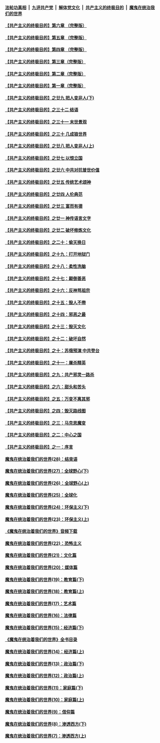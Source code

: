 ####  [法轮功真相](../../../../basic/blob/master/README.md?t=06021031) &nbsp;|&nbsp; [九评共产党](../../../../9ping.md/blob/master/README.md?t=06021031) &nbsp;|&nbsp; [解体党文化](../../../../jtdwh.md/blob/master/README.md?t=06021031)  &nbsp;|&nbsp; [共产主义的终极目的](../../../../gczydzjmd.md/blob/master/README.md?t=06021031) &nbsp;|&nbsp; [魔鬼在统治我们的世界](../../../../mgztzwmdsj.md/blob/master/README.md?t=06021031) 

#### [【共产主义的终极目的】第六章 （完整版）](../pages/nsc422/n11428913.md?t=06021031) 

#### [【共产主义的终极目的】第五章 （完整版）](../pages/nsc422/n11428912.md?t=06021031) 

#### [【共产主义的终极目的】第四章 （完整版）](../pages/nsc422/n11428907.md?t=06021031) 

#### [【共产主义的终极目的】第三章（完整版）](../pages/nsc422/n11428848.md?t=06021031) 

#### [【共产主义的终极目的】第二章（完整版）](../pages/nsc422/n11428831.md?t=06021031) 

#### [【共产主义的终极目的】第一章（完整版）](../pages/nsc422/n11417651.md?t=06021031) 

#### [【共产主义的终极目的】之廿九 把人变非人(下)](../pages/nsc422/n11344140.md?t=06021031) 

#### [【共产主义的终极目的】之三十二 结语](../pages/nsc422/n11360535.md?t=06021031) 

#### [【共产主义的终极目的】之三十一 末世景观](../pages/nsc422/n11351129.md?t=06021031) 

#### [【共产主义的终极目的】之三十 几成狼世界](../pages/nsc422/n11348280.md?t=06021031) 

#### [【共产主义的终极目的】之廿八 把人变非人(上)](../pages/nsc422/n11340492.md?t=06021031) 

#### [【共产主义的终极目的】之廿七 以恨立国](../pages/nsc422/n11336944.md?t=06021031) 

#### [【共产主义的终极目的】之廿六 中共对抗普世价值](../pages/nsc422/n11324785.md?t=06021031) 

#### [【共产主义的终极目的】之廿五 传统艺术颂神](../pages/nsc422/n11296396.md?t=06021031) 

#### [【共产主义的终极目的】之廿四 人伦典范](../pages/nsc422/n11296397.md?t=06021031) 

#### [【共产主义的终极目的】之廿三 富而有德](../pages/nsc422/n11283598.md?t=06021031) 

#### [【共产主义的终极目的】之廿一 神传语言文字](../pages/nsc422/n11263265.md?t=06021031) 

#### [【共产主义的终极目的】之廿二 破坏修炼文化](../pages/nsc422/n11245728.md?t=06021031) 

#### [【共产主义的终极目的】之二十：偷天换日](../pages/nsc422/n11238846.md?t=06021031) 

#### [【共产主义的终极目的】之十九：打开地狱门](../pages/nsc422/n11206376.md?t=06021031) 

#### [【共产主义的终极目的】之十八：柔性洗脑](../pages/nsc422/n11199994.md?t=06021031) 

#### [【共产主义的终极目的】之十七：颠倒善恶](../pages/nsc422/n11179782.md?t=06021031) 

#### [【共产主义的终极目的】之十六：反神骂祖宗](../pages/nsc422/n11166798.md?t=06021031) 

#### [【共产主义的终极目的】之十五：毁人不倦](../pages/nsc422/n11166792.md?t=06021031) 

#### [【共产主义的终极目的】之十四：邪恶之最](../pages/nsc422/n11150249.md?t=06021031) 

#### [【共产主义的终极目的】之十三：毁灭文化](../pages/nsc422/n11135227.md?t=06021031) 

#### [【共产主义的终极目的】之十二：破坏自然](../pages/nsc422/n11135214.md?t=06021031) 

#### [【共产主义的终极目的】之十：苏俄预演 中共登台](../pages/nsc422/n11118424.md?t=06021031) 

#### [【共产主义的终极目的】之十一：屠杀精英](../pages/nsc422/n11118442.md?t=06021031) 

#### [【共产主义的终极目的】之九：共产邪灵一路杀](../pages/nsc422/n11114139.md?t=06021031) 

#### [【共产主义的终极目的】之六：甜头和苦头](../pages/nsc422/n11096971.md?t=06021031) 

#### [【共产主义的终极目的】之五：万变不离其邪](../pages/nsc422/n11091285.md?t=06021031) 

#### [【共产主义的终极目的】之四：毁灭路线图](../pages/nsc422/n11086284.md?t=06021031) 

#### [【共产主义的终极目的】之三：马克思魔变](../pages/nsc422/n11061941.md?t=06021031) 

#### [【共产主义的终极目的】之二：中心之国](../pages/nsc422/n11047728.md?t=06021031) 

#### [【共产主义的终极目的】之一：序言](../pages/nsc422/n11086077.md?t=06021031) 

#### [魔鬼在统治着我们的世界(28)：结束语](../pages/nsc422/n10936246.md?t=06021031) 

#### [魔鬼在统治着我们的世界(27)：全球野心(下)](../pages/nsc422/n10928319.md?t=06021031) 

#### [魔鬼在统治着我们的世界(26)：全球野心(上)](../pages/nsc422/n10900318.md?t=06021031) 

#### [魔鬼在统治着我们的世界(25)：全球化](../pages/nsc422/n10788205.md?t=06021031) 

#### [魔鬼在统治着我们的世界(24)：环保主义(下)](../pages/nsc422/n10695307.md?t=06021031) 

#### [魔鬼在统治着我们的世界(23)：环保主义(上)](../pages/nsc422/n10688613.md?t=06021031) 

#### [《魔鬼在统治着我们的世界》音频下载](../pages/nsc422/n10635553.md?t=06021031) 

#### [魔鬼在统治着我们的世界(22)：恐怖主义](../pages/nsc422/n10614727.md?t=06021031) 

#### [魔鬼在统治着我们的世界(21)：文化篇](../pages/nsc422/n10597706.md?t=06021031) 

#### [魔鬼在统治着我们的世界(20)：媒体篇](../pages/nsc422/n10586579.md?t=06021031) 

#### [魔鬼在统治着我们的世界(19)：教育篇(下)](../pages/nsc422/n10564808.md?t=06021031) 

#### [魔鬼在统治着我们的世界(18)：教育篇(上)](../pages/nsc422/n10526970.md?t=06021031) 

#### [魔鬼在统治着我们的世界(17)：艺术篇](../pages/nsc422/n10499093.md?t=06021031) 

#### [魔鬼在统治着我们的世界(16)：法律篇](../pages/nsc422/n10485969.md?t=06021031) 

#### [魔鬼在统治着我们的世界(15)：经济篇(下)](../pages/nsc422/n10469975.md?t=06021031) 

#### [《魔鬼在统治着我们的世界》全书目录](../pages/nsc422/n10464261.md?t=06021031) 

#### [魔鬼在统治着我们的世界(14)：经济篇(上)](../pages/nsc422/n10457370.md?t=06021031) 

#### [魔鬼在统治着我们的世界(13)：政治篇(下)](../pages/nsc422/n10448270.md?t=06021031) 

#### [魔鬼在统治着我们的世界(12)：政治篇(上)](../pages/nsc422/n10444576.md?t=06021031) 

#### [魔鬼在统治着我们的世界(11)：家庭篇(下)](../pages/nsc422/n10440961.md?t=06021031) 

#### [魔鬼在统治着我们的世界(10)：家庭篇(上)](../pages/nsc422/n10435448.md?t=06021031) 

#### [魔鬼在统治着我们的世界(9)：信仰篇](../pages/nsc422/n10432159.md?t=06021031) 

#### [魔鬼在统治着我们的世界(8)：渗透西方(下)](../pages/nsc422/n10429603.md?t=06021031) 

#### [魔鬼在统治着我们的世界(7)：渗透西方(上)](../pages/nsc422/n10426013.md?t=06021031) 

